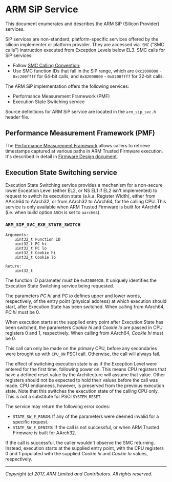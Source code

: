 
ARM SiP Service
===============

This document enumerates and describes the ARM SiP (Silicon Provider) services.

SiP services are non-standard, platform-specific services offered by the silicon
implementer or platform provider. They are accessed via. `SMC` ("SMC calls")
instruction executed from Exception Levels below EL3. SMC calls for SiP
services:

* Follow [SMC Calling Convention][SMCCC];
* Use SMC function IDs that fall in the SiP range, which are `0xc2000000` -
  `0xc200ffff` for 64-bit calls, and `0x82000000` - `0x8200ffff` for 32-bit
  calls.

The ARM SiP implementation offers the following services:

* Performance Measurement Framework (PMF)
* Execution State Switching service

Source definitions for ARM SiP service are located in the `arm_sip_svc.h` header
file.

Performance Measurement Framework (PMF)
---------------------------------------

The [Performance Measurement Framework](./firmware-design.md#13--performance-measurement-framework)
allows callers to retrieve timestamps captured at various paths in ARM Trusted
Firmware execution. It's described in detail in [Firmware Design document][Firmware Design].

Execution State Switching service
---------------------------------

Execution State Switching service provides a mechanism for a non-secure lower
Exception Level (either EL2, or NS EL1 if EL2 isn't implemented) to request to
switch its execution state (a.k.a. Register Width), either from AArch64 to
AArch32, or from AArch32 to AArch64, for the calling CPU. This service is only
available when ARM Trusted Firmware is built for AArch64 (i.e. when build option
`ARCH` is set to `aarch64`).

### `ARM_SIP_SVC_EXE_STATE_SWITCH`

    Arguments:
        uint32_t Function ID
        uint32_t PC hi
        uint32_t PC lo
        uint32_t Cookie hi
        uint32_t Cookie lo

    Return:
        uint32_t

The function ID parameter must be `0x82000020`. It uniquely identifies the
Execution State Switching service being requested.

The parameters _PC hi_ and _PC lo_ defines upper and lower words, respectively,
of the entry point (physical address) at which execution should start, after
Execution State has been switched. When calling from AArch64, _PC hi_ must be 0.

When execution starts at the supplied entry point after Execution State has been
switched, the parameters _Cookie hi_ and _Cookie lo_ are passed in CPU registers
0 and 1, respectively. When calling from AArch64, _Cookie hi_ must be 0.

This call can only be made on the primary CPU, before any secondaries were
brought up with `CPU_ON` PSCI call. Otherwise, the call will always fail.

The effect of switching execution state is as if the Exception Level were
entered for the first time, following power on. This means CPU registers that
have a defined reset value by the Architecture will assume that value. Other
registers should not be expected to hold their values before the call was made.
CPU endianness, however, is preserved from the previous execution state. Note
that this switches the execution state of the calling CPU only. This is not a
substitute for PSCI `SYSTEM_RESET`.

The service may return the following error codes:

  - `STATE_SW_E_PARAM`: If any of the parameters were deemed invalid for
    a specific request.
  - `STATE_SW_E_DENIED`: If the call is not successful, or when ARM Trusted
    Firmware is built for AArch32.

If the call is successful, the caller wouldn't observe the SMC returning.
Instead, execution starts at the supplied entry point, with the CPU registers 0
and 1 populated with the supplied _Cookie hi_ and _Cookie lo_ values,
respectively.

- - - - - - - - - - - - - - - - - - - - - - - - - -

_Copyright (c) 2017, ARM Limited and Contributors. All rights reserved._

[Firmware Design]: ./firmware-design.md
[SMCCC]: http://infocenter.arm.com/help/topic/com.arm.doc.den0028a/index.html "SMC Calling Convention PDD (ARM DEN 0028A)"
